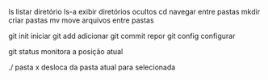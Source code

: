 ls			listar diretório
ls-a		exibir diretórios ocultos
cd			navegar entre pastas
mkdir		criar pastas
mv			move arquivos entre pastas

git init			iniciar
git add			adicionar
git commit	repor
git config		configurar

git status		monitora a posição atual

./ pasta x		desloca da pasta atual para selecionada



